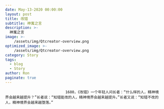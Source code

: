 ```yaml
---
date: May-13-2020 00:00:00
layout: post
title: 改错
subtitle: 神寓之言
description: >-
  神寓之言
image: >-
    /assets/img/Qtcreator-overview.png
optimized_image: >-
    /assets/img/Qtcreator-overview.png
category: Story
tags:
  - blog
  - Story
author: Ron
paginate: true
---
```


							　　1680，《改错》一个年轻人问长者：“什么样的人，精神境界会越来越提升？”长者说：“知错能改的人，精神境界会越来越提升。”长者又说：“知错不改的人，精神境界会越来越堕落。”
							
							
						
